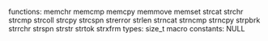 functions:
memchr
memcmp
memcpy
memmove
memset
strcat
strchr
strcmp
strcoll
strcpy
strcspn
strerror
strlen
strncat
strncmp
strncpy
strpbrk
strrchr
strspn
strstr
strtok
strxfrm
types:
size_t
macro constants:
NULL